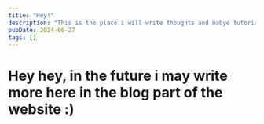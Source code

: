 ```yaml
---
title: "Hey!"
description: "This is the place i will write thoughts and mabye tutorials in the future"
pubDate: 2024-06-27
tags: []
---
```


# Hey hey, in the future i may write more here in the blog part of the website :)
